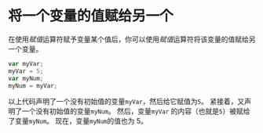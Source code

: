 # 将一个变量的值赋给另一个

在使用*赋值*运算符赋予变量某个值后，你可以使用*赋值*运算符将该变量的值赋给另一个变量。

```javascript
var myVar;
myVar = 5;
var myNum;
myNum = myVar;
```

以上代码声明了一个没有初始值的变量`myVar`，然后给它赋值为`5`。 紧接着，又声明了一个没有初始值的变量`myNum`。
然后，变量`myVar`
的内容（也就是`5`）被赋给了变量`myNum`。 现在，变量`myNum`的值也为 5。